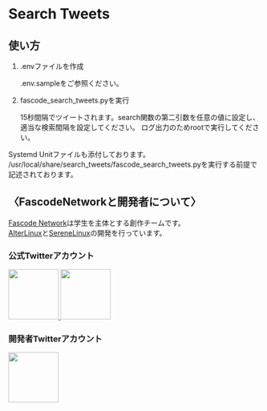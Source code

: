 # Search Tweets
## 使い方
1. .envファイルを作成

    .env.sampleをご参照ください。


2. fascode_search_tweets.pyを実行

    15秒間隔でツイートされます。search関数の第二引数を任意の値に設定し、適当な検索間隔を設定してください。
    ログ出力のためrootで実行してください。

Systemd Unitファイルも添付しております。 /usr/local/share/search_tweets/fascode_search_tweets.pyを実行する前提で記述されております。

<h2>〈FascodeNetworkと開発者について〉</h2>
<a href="https://fascode.net/">Fascode Network</a>は学生を主体とする創作チームです。<br>
<a href="https://fascode.net/projects/linux/alter/">AlterLinux</a>と<a href="https://fascode.net/projects/linux/serene/">SereneLinux</a>の開発を行っています。

<h3>公式Twitterアカウント</h3>
<a href="https://twitter.com/FascodeNetwork">
        <img src="https://pbs.twimg.com/profile_images/1245716817831530497/JEkKX1XN_400x400.jpg" width="100px">
</a>
<a href="https://twitter.com/Fascode_JP">
        <img src="https://pbs.twimg.com/profile_images/1245682659231068160/Nn5tPUvB_400x400.jpg" width="100px">
</a>

<h3>開発者Twitterアカウント</h3>
<a href="https://twitter.com/YangDevJP">
        <img src="https://avatars0.githubusercontent.com/u/47053316" width="100px">
</a>

